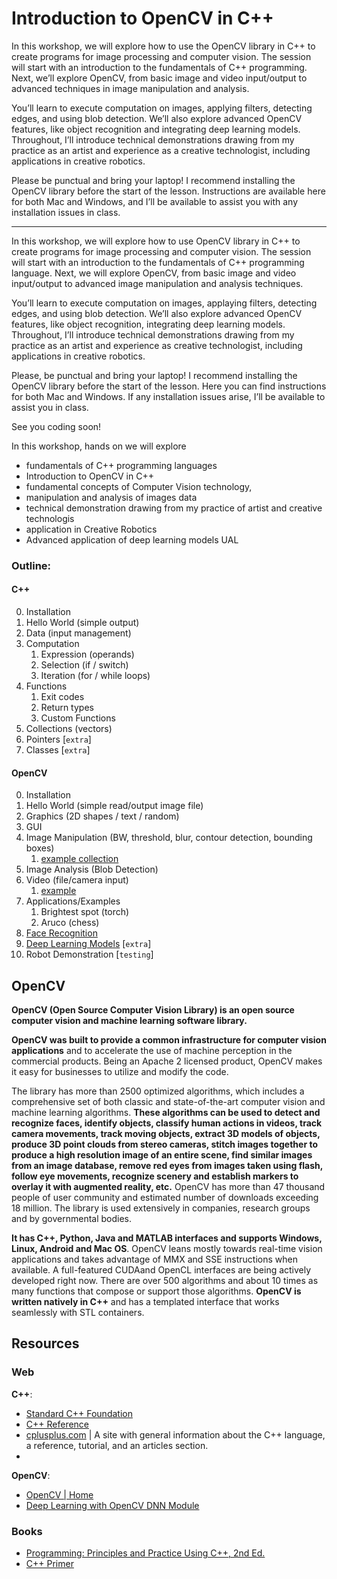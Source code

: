 # Introduction to OpenCV in C++

In this workshop, we will explore how to use the OpenCV library in C++ to create programs for image processing and computer vision. The session will start with an introduction to the fundamentals of C++ programming. Next, we’ll explore OpenCV, from basic image and video input/output to advanced techniques in image manipulation and analysis.

You’ll learn to execute computation on images, applying filters, detecting edges, and using blob detection. We’ll also explore advanced OpenCV features, like object recognition and integrating deep learning models. Throughout, I’ll introduce technical demonstrations drawing from my practice as an artist and experience as a creative technologist, including applications in creative robotics.

Please be punctual and bring your laptop! I recommend installing the OpenCV library before the start of the lesson. Instructions are available here for both Mac and Windows, and I’ll be available to assist you with any installation issues in class.


---
In this workshop, we will explore how to use OpenCV library in C++ to create programs for image processing and computer vision. The session will start with an introduction to the fundamentals of C++ programming language. Next, we will explore OpenCV, from basic image and video input/output to advanced image manipulation and analysis techniques.

You’ll learn to execute computation on images, applaying filters, detecting edges, and using blob detection. We’ll also explore advanced OpenCV features, like object recognition, integrating deep learning models. Throughout, I’ll introduce technical demonstrations drawing from my practice as an artist and experience as creative technologist, including applications in creative robotics.

Please, be punctual and bring your laptop! I recommend installing the OpenCV library before the start of the lesson. Here you can find instructions for both Mac and Windows. If any installation issues arise, I’ll be available to assist you in class.

See you coding soon!


In this workshop, hands on we will explore 
- fundamentals of C++ programming languages
- Introduction to OpenCV in C++
- fundamental concepts of Computer Vision technology, 
- manipulation and analysis of images data
- technical demonstration drawing from my practice of artist and creative technologis
- application in Creative Robotics
- Advanced application of deep learning models UAL

### Outline:
#### C++
0. Installation
1. Hello World (simple output)
2. Data (input management)
3. Computation 
   1. Expression (operands)
   2. Selection (if / switch)
   3. Iteration (for / while loops)
4. Functions
   1. Exit codes
   2. Return types
   3. Custom Functions
5. Collections (vectors)
6. Pointers [`extra`]
7. Classes [`extra`]

#### OpenCV
0. Installation
1. Hello World (simple read/output image file)
2. Graphics (2D shapes / text / random)
3. GUI
4. Image Manipulation (BW, threshold, blur, contour detection, bounding boxes)
   1. [example collection](https://docs.opencv.org/4.x/d8/d54/tutorial_js_imgproc_camera.html)
5. Image Analysis (Blob Detection)
6. Video (file/camera input)
   1. [example](https://docs.opencv.org/4.x/d8/dfe/classcv_1_1VideoCapture.html#:~:text=Detailed%20Description)
7. Applications/Examples
   1. Brightest spot (torch)
   2. Aruco (chess)
8. [Face Recognition](https://docs.opencv.org/4.x/da/d60/tutorial_face_main.html)
9. [Deep Learning Models](https://docs.opencv.org/4.x/d0/dd4/tutorial_dnn_face.html) [`extra`]
10. Robot Demonstration [`testing`]

## OpenCV
**OpenCV (Open Source Computer Vision Library) is an open source computer vision and machine learning software library.**

**OpenCV was built to provide a common infrastructure for computer vision applications** and to accelerate the use of machine perception in the commercial products. Being an Apache 2 licensed product, OpenCV makes it easy for businesses to utilize and modify the code.

The library has more than 2500 optimized algorithms, which includes a comprehensive set of both classic and state-of-the-art computer vision and machine learning algorithms. **These algorithms can be used to detect and recognize faces, identify objects, classify human actions in videos, track camera movements, track moving objects, extract 3D models of objects, produce 3D point clouds from stereo cameras, stitch images together to produce a high resolution image of an entire scene, find similar images from an image database, remove red eyes from images taken using flash, follow eye movements, recognize scenery and establish markers to overlay it with augmented reality, etc.** OpenCV has more than 47 thousand people of user community and estimated number of downloads exceeding 18 million. The library is used extensively in companies, research groups and by governmental bodies.

**It has C++, Python, Java and MATLAB interfaces and supports Windows, Linux, Android and Mac OS**. OpenCV leans mostly towards real-time vision applications and takes advantage of MMX and SSE instructions when available. A full-featured CUDAand OpenCL interfaces are being actively developed right now. There are over 500 algorithms and about 10 times as many functions that compose or support those algorithms. **OpenCV is written natively in C++** and has a templated interface that works seamlessly with STL containers.

## Resources
### Web
**C++**:
- [Standard C++ Foundation](https://isocpp.org/)
- [C++ Reference](https://en.cppreference.com/w/)
- [cplusplus.com](https://cplusplus.com/) | A site with general information about the C++ language, a reference, tutorial, and an articles section.
- 

**OpenCV**:
- [OpenCV | Home](https://opencv.org/)
- [Deep Learning with OpenCV DNN Module](https://learnopencv.com/deep-learning-with-opencvs-dnn-module-a-definitive-guide/)
### Books
- [Programming: Principles and Practice Using C++, 2nd Ed.](https://www.informit.com/store/programming-principles-and-practice-using-c-plus-plus-9780321992789)
- [C++ Primer](https://www.amazon.com/Primer-5th-Stanley-B-Lippman/dp/0321714113?s=books&ie=UTF8&qid=1343780237&sr=1-1&keywords=c%2B%2B+primer)
